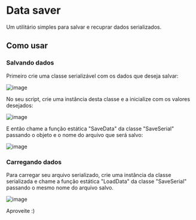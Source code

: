 # Data saver
Um utilitário simples para salvar e recuprar dados serializados.


## Como usar

### Salvando dados
Primeiro crie uma classe serializável com os dados que deseja salvar:

![image](https://user-images.githubusercontent.com/53667441/180339185-8f0b0ac1-ce20-4e0c-8e82-544af8642546.png)

No seu script, crie uma instância desta classe e a inicialize com os valores desejados:

![image](https://user-images.githubusercontent.com/53667441/180339267-dba3c452-6407-41ec-a061-b0f26b03494f.png)

E então chame a função estática "SaveData" da classe "SaveSerial" passando o objeto e o nome do arquivo que será salvo:

![image](https://user-images.githubusercontent.com/53667441/180338714-22d87140-394d-4aeb-aef0-9978cac18bcd.png)

### Carregando dados
Para carregar seu arquivo serializado, crie uma instância da classe serializada e chame a função estática "LoadData" da classe "SaveSerial" passando o mesmo nome do arquivo salvo.

![image](https://user-images.githubusercontent.com/53667441/180339060-c9e21955-a0e8-4da4-864a-c873c167ac77.png)

Aproveite :)


